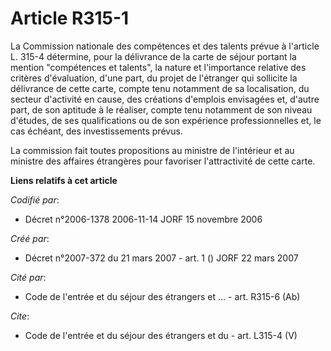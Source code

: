 # Article R315-1

La Commission nationale des compétences et des talents prévue à l'article L. 315-4 détermine, pour la délivrance de la carte
de séjour portant la mention "compétences et talents", la nature et l'importance relative des critères d'évaluation, d'une
part, du projet de l'étranger qui sollicite la délivrance de cette carte, compte tenu notamment de sa localisation, du
secteur d'activité en cause, des créations d'emplois envisagées et, d'autre part, de son aptitude à le réaliser, compte tenu
notamment de son niveau d'études, de ses qualifications ou de son expérience professionnelles et, le cas échéant, des
investissements prévus.

La commission fait toutes propositions au ministre de l'intérieur et au ministre des affaires étrangères pour favoriser
l'attractivité de cette carte.

**Liens relatifs à cet article**

_Codifié par_:

  - Décret n°2006-1378 2006-11-14 JORF 15 novembre 2006

_Créé par_:

  - Décret n°2007-372 du 21 mars 2007 - art. 1 () JORF 22 mars 2007

_Cité par_:

  - Code de l'entrée et du séjour des étrangers et ... - art. R315-6 (Ab)

_Cite_:

  - Code de l'entrée et du séjour des étrangers et du  - art. L315-4 (V)
